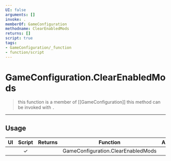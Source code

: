 ```yaml
---
UI: false
arguments: []
invoke: .
memberOf: GameConfiguration
methodname: ClearEnabledMods
returns: []
script: true
tags:
- GameConfiguration/_function
- function/script
---
```

# GameConfiguration.ClearEnabledMods
> this function is a member of [[GameConfiguration]]
> this method can be invoked with `.`
-----
## Usage
|  UI | Script | Returns | Function | Arguments |
|:---:|:------:|-------:|:--------:|:---------|
| |✓||GameConfiguration.ClearEnabledMods||
